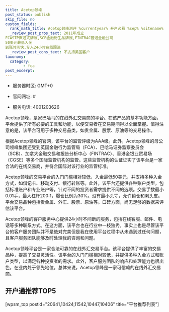 ```yaml
---
title: Acetop领峰
post_status: publish
skip_file: no
custom_fields:
  rank_math_title: Acetop领峰测评 %currentyear% 开户必看 %sep% %sitename%
  _review_post_pros_text: 2011年成立
FCASTP直通式牌照,SCB金融衍生品牌照,FINTRAC普通金融公司
50美元最低入金
到账时间快,专人24小时在线跟进
  _review_post_cons_text: 不支持美国客户
taxonomy:
  category:
        - fca
post_excerpt: 
---
```

* 服务器时区: GMT+0

* 官网网址: #

* 服务电话: 4001203626

Acetop领峰，是家巴哈马的在线外汇交易商的平台。在该产品的基本功能方面，平台提供了所有必要的工具和功能，以便交易者在交易期间得以全面掌握。值得注意的是，该平台可用于多种交易品类，如贵金属、股票、原油等的交易操作。

根据Acetop领峰的官网，该平台的监管评级为AAA级。此外，Acetop领峰的母公司领峰集团还受到英国金融行为监管局（FCA）、巴哈马证券监察委员会（SCB）、加拿大金融交易和报告分析中心（FINTRAC）、香港金银业贸易场（CGSE）等多个国际监管机构的监管。这些监管机构的认证证实了该平台是一家合法的在线交易商，并符合国际对该行业的监管标准。

Acetop领峰的交易平台的入门门槛相对较低，入金最低50美元，并支持多种入金方式，如借记卡、移动支付、银行转账等。此外，该平台还提供各种账户类型，包括标准账户和专业账户等，针对不同的投资者需求提供不同的选项。交易手数最小0.01手，最大杠杆200:1，爆仓比例为30%。没有最小头寸，允许锁仓和剥头皮。平台交易品种包括贵金属、外汇、股票、原油等。口碑方面，尚无足够的数据来评估该平台。

Acetop领峰的客户服务中心提供24小时不间断的服务，包括在线客服、邮件、电话等多种联系方式。在这方面，该平台也在行业中一枝独秀，事实上也是尽管该平台的客户服务团队并不是绝对完美但是我在使用平台过程中从未遇到过任何问题，且客户服务团队能够及时处理我的咨询和问题。

Acetop领峰平台是一家合法可靠的在线外汇交易平台。该平台提供了丰富的交易品种，提高了交易灵活性。该平台的入门门槛相对较低，并提供多种入金方式和账户类型，以满足各种投资者的需求。此外，客户服务团队的响应和处理能力也很出色，在业内处于领先地位。总体来说，Acetop领峰是一家可信赖的在线外汇交易商。

## 开户通推荐TOP5

[wpsm_top postid="20641,10424,11542,10447,10406" title="平台推荐列表"]